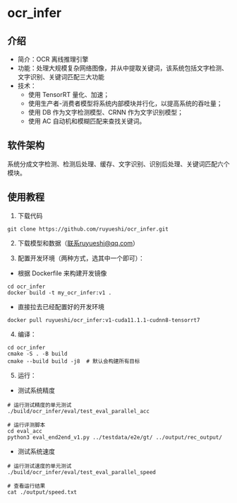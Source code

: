 # ocr_infer

## 介绍

- 简介：OCR 离线推理引擎
- 功能：处理大规模复杂网络图像，并从中提取关键词，该系统包括文字检测、文字识别、关键词匹配三大功能
- 技术： 
   - 使用 TensorRT 量化、加速；
   - 使用生产者-消费者模型将系统内部模块并行化，以提高系统的吞吐量；
   - 使用 DB 作为文字检测模型、CRNN 作为文字识别模型；
   - 使用 AC 自动机和模糊匹配来查找关键词。
## 软件架构
系统分成文字检测、检测后处理、缓存、文字识别、识别后处理、关键词匹配六个模块。
## 使用教程

1. 下载代码
```shell
git clone https://github.com/ruyueshi/ocr_infer.git
```

2. 下载模型和数据（联系ruyueshi@qq.com）

3. 配置开发环境（两种方式，选其中一个即可）：

- 根据 Dockerfile 来构建开发镜像
```shell
cd ocr_infer
docker build -t my_ocr_infer:v1 .
```

- 直接拉去已经配置好的开发环境
```shell
docker pull ruyueshi/ocr_infer:v1-cuda11.1.1-cudnn8-tensorrt7
```

4. 编译：
```shell
cd ocr_infer
cmake -S . -B build
cmake --build build -j8  # 默认会构建所有目标
```

5. 运行：
- 测试系统精度
```shell
# 运行测试精度的单元测试
./build/ocr_infer/eval/test_eval_parallel_acc

# 运行评测脚本
cd eval_acc
python3 eval_end2end_v1.py ../testdata/e2e/gt/ ../output/rec_output/
```

- 测试系统速度
```shell
# 运行测试速度的单元测试
./build/ocr_infer/eval/test_eval_parallel_speed

# 查看运行结果
cat ./output/speed.txt
```
